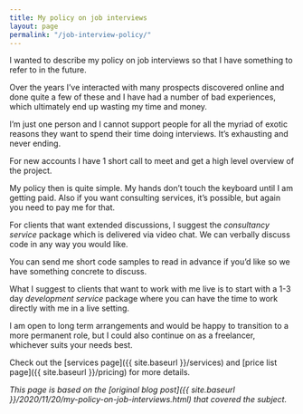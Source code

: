 ```yaml
---
title: My policy on job interviews
layout: page
permalink: "/job-interview-policy/"
---
```

I wanted to describe my policy on job interviews so that I have something to refer to in the future.

Over the years I’ve interacted with many prospects discovered online and done quite a few of these and I have had a number of bad experiences, which ultimately end up wasting my time and money. 

I’m just one person and I cannot support people for all the myriad of exotic reasons they want to spend their time doing interviews. It’s exhausting and never ending.

For new accounts I have 1 short call to meet and get a high level overview of the project.

My policy then is quite simple. My hands don’t touch the keyboard until I am getting paid. Also if you want consulting services, it’s possible, but again you need to pay me for that.

For clients that want extended discussions, I suggest the *consultancy service* package which is delivered via video chat. We can verbally discuss code in any way you would like. 

You can send me short code samples to read in advance if you’d like so we have something concrete to discuss.

What I suggest to clients that want to work with me live is to start with a 1-3 day *development service* package where you can have the time to work directly with me in a live setting.

I am open to long term arrangements and would be happy to transition to a more permanent role, but I could also continue on as a freelancer, whichever suits your needs best.

Check out the [services page]({{ site.baseurl }}/services) and [price list page]({{ site.baseurl }}/pricing) for more details.

*This page is based on the [original blog post]({{ site.baseurl }}/2020/11/20/my-policy-on-job-interviews.html) that covered the subject.*
